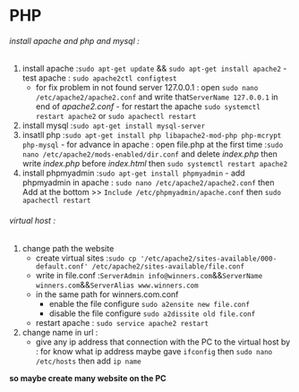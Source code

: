 # PHP

###### install apache and php and mysql :
  1. install apache :`sudo apt-get update` && `sudo apt-get install apache2`
    - test apache :  `sudo apache2ctl configtest`
      - for fix problem in not found server 127.0.0.1 : open `sudo nano /etc/apache2/apache2.conf` and write that`ServerName 127.0.0.1` in end of *apache2.conf*
    - for restart the apache `sudo systemctl restart apache2`  or `sudo apachectl restart`
  2. install mysql :`sudo apt-get install mysql-server`
  3. insatll php :`sudo apt-get install php libapache2-mod-php php-mcrypt php-mysql`
    - for advance in apache : open file.php at the first time :`sudo nano /etc/apache2/mods-enabled/dir.conf` and delete *index.php* then write *index.php* before *index.html* then `sudo systemctl restart apache2`
  4. install phpmyadmin :`sudo apt-get install phpmyadmin`
    - add phpmyadmin in apache :
      `sudo nano /etc/apache2/apache2.conf` then Add at the bottom >> `Include /etc/phpmyadmin/apache.conf` then `sudo apachectl restart`
###### virtual host :
  1. change path the website
      - create virtual sites :`sudo cp '/etc/apache2/sites-available/000-default.conf' /etc/apache2/sites-available/file.conf`
      - write in file.conf :`ServerAdmin info@winners.com`&&`ServerName winners.com`&&`ServerAlias www.winners.com`
      - in the same path for winners.com.conf
        - enable the file configure `sudo a2ensite new file.conf`
        - disable the file configure `sudo a2dissite old file.conf`
      - restart apache :    `sudo service apache2 restart`
  2. change name in url :
      - give any ip address that connection with the PC to  the virtual host by : for know what ip address maybe gave `ifconfig`  then `sudo nano /etc/hosts` then add `ip name `

  **so maybe create many website on the PC**
